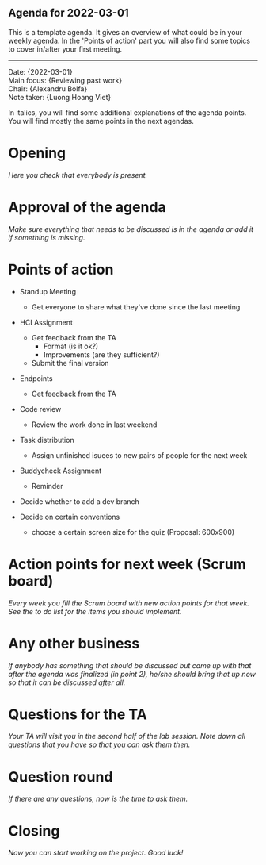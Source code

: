 ## Agenda for 2022-03-01

This is a template agenda. It gives an overview of what could be in your weekly agenda.
In the 'Points of action' part you will also find some topics to cover in/after your first meeting. 

---

Date:           {2022-03-01}\
Main focus:     {Reviewing past work}\
Chair:          {Alexandru Bolfa}\
Note taker:     {Luong Hoang Viet}

In italics, you will find some additional explanations of the agenda points. You will find mostly the same points in the next agendas.

# Opening
*Here you check that everybody is present.*

# Approval of the agenda
*Make sure everything that needs to be discussed is in the agenda or add it if something is missing.*

# Points of action
- Standup Meeting
    - Get everyone to share what they've done since the last meeting

- HCI Assignment
    - Get feedback from the TA
        - Format (is it ok?)
        - Improvements (are they sufficient?)
    - Submit the final version

- Endpoints
    - Get feedback from the TA

- Code review
    - Review the work done in last weekend

- Task distribution 
    - Assign unfinished isuees to new pairs of people for the next week

- Buddycheck Assignment
    - Reminder 

- Decide whether to add a dev branch

- Decide on certain conventions
    - choose a certain screen size for the quiz (Proposal: 600x900)

# Action points for next week (Scrum board)
*Every week you fill the Scrum board with new action points for that week. See the to do list for the items you should implement.*

# Any other business
*If anybody has something that should be discussed but came up with that after the agenda was finalized (in point 2), he/she should bring that up now so that it can be discussed after all.*

# Questions for the TA
*Your TA will visit you in the second half of the lab session. Note down all questions that you have so that you can ask them then.*

# Question round
*If there are any questions, now is the time to ask them.*

# Closing
*Now you can start working on the project. Good luck!*